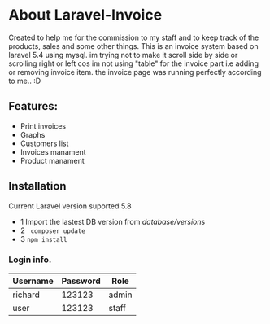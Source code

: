 # About Laravel-Invoice
Created to help me for the commission to my staff and to keep track of the products, sales and some other things.
This is an invoice system based on laravel 5.4 using mysql. im trying not to make it scroll side by side or scrolling right or left cos im not using "table" for the invoice part i.e adding or removing invoice item. the invoice page was running perfectly according to me.. :D

## Features:

 - Print invoices
 - Graphs
 - Customers list
 - Invoices manament
 - Product manament

## Installation
Current Laravel version suported 5.8
- 1 Import the lastest DB version from _database/versions_
- 2 `` composer update``
- 3 ``npm install``

### Login info.
|Username|Password|Role|
|--|--|--|
|richard|123123|admin|
|user|123123|staff|
